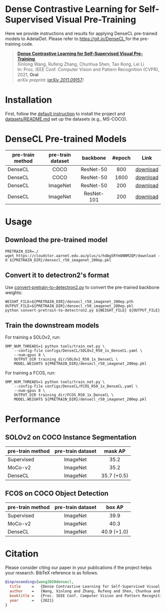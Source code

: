 #  Dense Contrastive Learning for Self-Supervised Visual Pre-Training

Here we provide instructions and results for applying DenseCL pre-trained models to AdelaiDet. Please refer to [https://git.io/DenseCL
](https://git.io/DenseCL
) for the pre-training code.

> [**Dense Contrastive Learning for Self-Supervised Visual Pre-Training**](https://arxiv.org/abs/2011.09157),  
> Xinlong Wang, Rufeng Zhang, Chunhua Shen, Tao Kong, Lei Li   
> In: Proc. IEEE Conf. Computer Vision and Pattern Recognition (CVPR), 2021, **Oral**  
> *arXiv preprint ([arXiv 2011.09157](https://arxiv.org/abs/2011.09157))*   


# Installation 
First, follow the [default instruction](../../README.md#Installation) to install the project and [datasets/README.md](https://github.com/facebookresearch/detectron2/blob/master/datasets/README.md) 
set up the datasets (e.g., MS-COCO).


# DenseCL Pre-trained Models
pre-train method | pre-train dataset | backbone | #epoch | Link
--- |:---:|:---:|:---:|:---:
DenseCL | COCO | ResNet-50 | 800 | [download](https://cloudstor.aarnet.edu.au/plus/s/W5oDyYB218xz625/download)
DenseCL | COCO | ResNet-50 | 1600 |  [download](https://cloudstor.aarnet.edu.au/plus/s/3GapXiWuVAzdKwJ/download)
DenseCL | ImageNet | ResNet-50 | 200 |  [download](https://cloudstor.aarnet.edu.au/plus/s/hdAg5RYm8NNM2QP/download)
DenseCL | ImageNet | ResNet-101 | 200 | [download](https://cloudstor.aarnet.edu.au/plus/s/4sugyvuBOiMXXnC/download)


# Usage

## Download the pre-trained model
```
PRETRAIN_DIR=./
wget https://cloudstor.aarnet.edu.au/plus/s/hdAg5RYm8NNM2QP/download -O ${PRETRAIN_DIR}/densecl_r50_imagenet_200ep.pkl
```

## Convert it to detectron2's format
Use [convert-pretrain-to-detectron2.py](https://github.com/WXinlong/DenseCL/blob/main/benchmarks/detection/convert-pretrain-to-detectron2.py) to convert the pre-trained backbone weights:
```
WEIGHT_FILE=${PRETRAIN_DIR}/densecl_r50_imagenet_200ep.pth
OUTPUT_FILE=${PRETRAIN_DIR}/densecl_r50_imagenet_200ep.pkl
python convert-pretrain-to-detectron2.py ${WEIGHT_FILE} ${OUTPUT_FILE}
```

## Train the downstream models

For training a SOLOv2, run:
```
OMP_NUM_THREADS=1 python tools/train_net.py \
    --config-file configs/DenseCL/SOLOv2_R50_1x_DenseCL.yaml \
    --num-gpus 8 \
    OUTPUT_DIR training_dir/SOLOv2_R50_1x_DenseCL \
    MODEL.WEIGHTS ${PRETRAIN_DIR}/densecl_r50_imagenet_200ep.pkl
```

For training a FCOS, run:
```
OMP_NUM_THREADS=1 python tools/train_net.py \
    --config-file configs/DenseCL/FCOS_R50_1x_DenseCL.yaml \
    --num-gpus 8 \
    OUTPUT_DIR training_dir/FCOS_R50_1x_DenseCL \
    MODEL.WEIGHTS ${PRETRAIN_DIR}/densecl_r50_imagenet_200ep.pkl
```


# Performance
## SOLOv2 on COCO Instance Segmentation

pre-train method | pre-train dataset  |  mask AP | 
--- |:---:|:---:|
Supervised  | ImageNet | 35.2  
MoCo-v2  | ImageNet | 35.2
DenseCL |  ImageNet | 35.7 (+0.5)

## FCOS on COCO Object Detection

pre-train method | pre-train dataset  |  box AP | 
--- |:---:|:---:|
Supervised   | ImageNet | 39.9
MoCo-v2  | ImageNet | 40.3
DenseCL |  ImageNet | 40.9 (+1.0)



# Citation
Please consider citing our paper in your publications if the project helps your research. BibTeX reference is as follows.
```BibTeX
@inproceedings{wang2020densecl,
  title     =   {Dense Contrastive Learning for Self-Supervised Visual Pre-Training},
  author    =   {Wang, Xinlong and Zhang, Rufeng and Shen, Chunhua and Kong, Tao and Li, Lei},
  booktitle =   {Proc. IEEE Conf. Computer Vision and Pattern Recognition (CVPR)},
  year      =   {2021}
}
```
